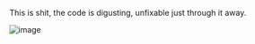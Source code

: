 This is shit, the code is digusting, unfixable just through it away.

![image](https://user-images.githubusercontent.com/61942923/179352023-52c9cba4-9d71-42b2-803f-c6f7475f17da.png)

